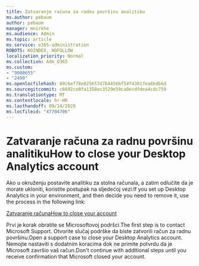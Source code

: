 ```yaml
---
title: Zatvaranje računa za radnu površinu analitiku
ms.author: pebaum
author: pebaum
manager: mnirkhe
ms.audience: Admin
ms.topic: article
ms.service: o365-administration
ROBOTS: NOINDEX, NOFOLLOW
localization_priority: Normal
ms.collection: Adm_O365
ms.custom:
- "9000655"
- "2499"
ms.openlocfilehash: 89c6ef78e025657d7b4456bf54f43817ea6bdb6d
ms.sourcegitcommit: c6692ce0fa1358ec3529e59ca0ecdfdea4cdc759
ms.translationtype: MT
ms.contentlocale: hr-HR
ms.lasthandoff: 09/14/2020
ms.locfileid: "47704706"
---
```

# <a name="how-to-close-your-desktop-analytics-account"></a><span data-ttu-id="b2c7e-102">Zatvaranje računa za radnu površinu analitiku</span><span class="sxs-lookup"><span data-stu-id="b2c7e-102">How to close your Desktop Analytics account</span></span>

<span data-ttu-id="b2c7e-103">Ako u okruženju postavite analitiku za stolna računala, a zatim odlučite da je morate ukloniti, koristite postupak na sljedećoj vezi:</span><span class="sxs-lookup"><span data-stu-id="b2c7e-103">If you set up Desktop Analytics in your environment, and then decide you need to remove it, use the process in the following link:</span></span>

[<span data-ttu-id="b2c7e-104">Zatvaranje računa</span><span class="sxs-lookup"><span data-stu-id="b2c7e-104">How to close your account</span></span>](https://docs.microsoft.com/configmgr/desktop-analytics/account-close)

<span data-ttu-id="b2c7e-105">Prvi je korak obratite se Microsoftovoj podršci.</span><span class="sxs-lookup"><span data-stu-id="b2c7e-105">The first step is to contact Microsoft Support.</span></span> <span data-ttu-id="b2c7e-106">Otvorite slučaj podrške da biste zatvorili račun za radnu površinu.</span><span class="sxs-lookup"><span data-stu-id="b2c7e-106">Open a support case to close your Desktop Analytics account.</span></span> <span data-ttu-id="b2c7e-107">Nemojte nastaviti s dodatnim koracima dok ne primite potvrdu da je Microsoft završio vaš račun.</span><span class="sxs-lookup"><span data-stu-id="b2c7e-107">Don't continue with additional steps until you receive confirmation that Microsoft closed your account.</span></span>